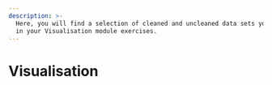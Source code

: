 ```yaml
---
description: >-
  Here, you will find a selection of cleaned and uncleaned data sets you can use
  in your Visualisation module exercises.
---
```


# Visualisation

